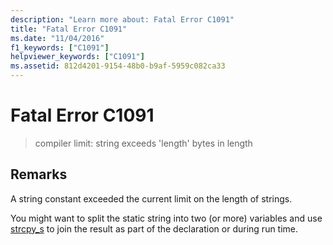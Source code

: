 ```yaml
---
description: "Learn more about: Fatal Error C1091"
title: "Fatal Error C1091"
ms.date: "11/04/2016"
f1_keywords: ["C1091"]
helpviewer_keywords: ["C1091"]
ms.assetid: 812d4201-9154-48b0-b9af-5959c082ca33
---
```

# Fatal Error C1091

> compiler limit: string exceeds 'length' bytes in length

## Remarks

A string constant exceeded the current limit on the length of strings.

You might want to split the static string into two (or more) variables and use [strcpy_s](../../c-runtime-library/reference/strcpy-s-wcscpy-s-mbscpy-s.md) to join the result as part of the declaration or during run time.
